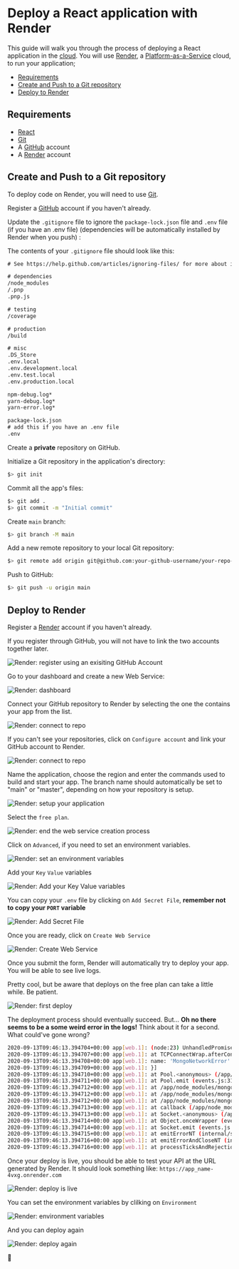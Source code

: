 # Deploy a React application with Render

This guide will walk you through the process of deploying a React application in the [cloud][cloud]. You will use [Render][render], a [Platform-as-a-Service][paas] cloud, to run your application;

<!-- START doctoc generated TOC please keep comment here to allow auto update -->
<!-- DON'T EDIT THIS SECTION, INSTEAD RE-RUN doctoc TO UPDATE -->

- [Requirements](#requirements)
- [Create and Push to a Git repository](#create-and-push-to-a-git-repository)
- [Deploy to Render](#deploy-to-render)

<!-- END doctoc generated TOC please keep comment here to allow auto update -->

## Requirements

- [React][react]
- [Git][git]
- A [GitHub][github] account
- A [Render][render] account

## Create and Push to a Git repository

To deploy code on Render, you will need to use [Git][git].

Register a [GitHub][github] account if you haven't already.

Update the `.gitignore` file to ignore the `package-lock.json` file and `.env` file (if you have an .env file) (dependencies will be automatically installed by Render when you push) :

The contents of your `.gitignore` file should look like this:

```txt
# See https://help.github.com/articles/ignoring-files/ for more about ignoring files.

# dependencies
/node_modules
/.pnp
.pnp.js

# testing
/coverage

# production
/build

# misc
.DS_Store
.env.local
.env.development.local
.env.test.local
.env.production.local

npm-debug.log*
yarn-debug.log*
yarn-error.log*

package-lock.json
# add this if you have an .env file
.env
```

Create a **private** repository on GitHub.

Initialize a Git repository in the application's directory:

```bash
$> git init
```

Commit all the app's files:

```bash
$> git add .
$> git commit -m "Initial commit"
```

Create `main` branch:

```bash
$> git branch -M main
```

Add a new remote repository to your local Git repository:

```bash
$> git remote add origin git@github.com:your-github-username/your-repo-name.git
```

Push to GitHub:

```bash
$> git push -u origin main
```

## Deploy to Render

Register a [Render][render] account if you haven't already.

If you register through GitHub, you will not have to link the two accounts together later.

![Render: register using an exisiting GitHub Account](./images/render-01-signup.png)

Go to your dashboard and create a new Web Service:

![Render: dashboard](./images/render-02-create.png)

Connect your GitHub repository to Render by selecting the one the contains your app from the list.

![Render: connect to repo](./images/render-03-connect.png)

If you can't see your repositories, click on `Configure account` and link your GitHub account to Render.

![Render: connect to repo](./images/render-003-connect.png)

Name the application, choose the region and enter the commands used to build and start your app. The branch name should automatically be set to "main" or "master", depending on how your repository is setup.

![Render: setup your application](./images/render-045-setup.png)

Select the `free plan`.

![Render: end the web service creation process](./images/render-05-plans.png)

Click on `Advanced`, if you need to set an environment variables.

![Render: set an environment variables](./images/render-005-plans.png)

Add your `Key` `Value` variables

![Render: Add your Key Value variables](./images/render-0051-plans.png)

You can copy your `.env` file by clicking on `Add Secret File`, **remember not to copy your `PORT` variable**

![Render: Add Secret File](./images/render-0052-plans.png)

Once you are ready, click on `Create Web Service`

![Render: Create Web Service](./images/render-0053-plans.png)

Once you submit the form, Render will automatically try to deploy your app. You will be able to see live logs.

Pretty cool, but be aware that deploys on the free plan can take a little while. Be patient.

![Render: first deploy](./images/render-06-deploy.png)

The deployment process should eventually succeed. But... **Oh no there seems to be a some weird error in the logs!** Think about it for a second. What could've gone wrong?

```bash
2020-09-13T09:46:13.394704+00:00 app[web.1]: (node:23) UnhandledPromiseRejectionWarning: MongoNetworkError: failed to connect to server [localhost:27017] on first connect [Error: connect ECONNREFUSED 127.0.0.1:27017
2020-09-13T09:46:13.394707+00:00 app[web.1]: at TCPConnectWrap.afterConnect [as oncomplete] (net.js:1141:16) {
2020-09-13T09:46:13.394708+00:00 app[web.1]: name: 'MongoNetworkError'
2020-09-13T09:46:13.394709+00:00 app[web.1]: }]
2020-09-13T09:46:13.394710+00:00 app[web.1]: at Pool.<anonymous> (/app/node_modules/mongodb/lib/core/topologies/server.js:438:11)
2020-09-13T09:46:13.394711+00:00 app[web.1]: at Pool.emit (events.js:315:20)
2020-09-13T09:46:13.394712+00:00 app[web.1]: at /app/node_modules/mongodb/lib/core/connection/pool.js:562:14
2020-09-13T09:46:13.394712+00:00 app[web.1]: at /app/node_modules/mongodb/lib/core/connection/pool.js:995:11
2020-09-13T09:46:13.394712+00:00 app[web.1]: at /app/node_modules/mongodb/lib/core/connection/connect.js:32:7
2020-09-13T09:46:13.394713+00:00 app[web.1]: at callback (/app/node_modules/mongodb/lib/core/connection/connect.js:280:5)
2020-09-13T09:46:13.394713+00:00 app[web.1]: at Socket.<anonymous> (/app/node_modules/mongodb/lib/core/connection/connect.js:310:7)
2020-09-13T09:46:13.394714+00:00 app[web.1]: at Object.onceWrapper (events.js:422:26)
2020-09-13T09:46:13.394714+00:00 app[web.1]: at Socket.emit (events.js:315:20)
2020-09-13T09:46:13.394715+00:00 app[web.1]: at emitErrorNT (internal/streams/destroy.js:92:8)
2020-09-13T09:46:13.394716+00:00 app[web.1]: at emitErrorAndCloseNT (internal/streams/destroy.js:60:3)
2020-09-13T09:46:13.394716+00:00 app[web.1]: at processTicksAndRejections (internal/process/task_queues.js:84:21)
```

Once your deploy is live, you should be able to test your API at the URL generated by Render. It should look something like: `https://app_name-4vxg.onrender.com`

![Render: deploy is live](./images/render-09-variables.png)

You can set the environment variables by clilking on `Environment`

![Render: environment variables](./images/render-10-variables.png)

And you can deploy again

![Render: deploy again](./images/render-11-variables.png)

🎉

[cloud]: https://en.wikipedia.org/wiki/Cloud_computing
[express]: https://expressjs.com
[express-generator]: https://www.npmjs.com/package/generator-express-api-es
[git]: https://git-scm.com
[github]: https://github.com
[render]: https://render.com
[mongodb-atlas]: https://www.mongodb.com/cloud/atlas
[mongodb-try]: https://www.mongodb.com/try
[mongoose]: https://mongoosejs.com
[node]: https://nodejs.org
[paas]: https://en.wikipedia.org/wiki/Platform_as_a_service
[two-hard-things]: https://martinfowler.com/bliki/TwoHardThings.html
[react]: https://react.dev
